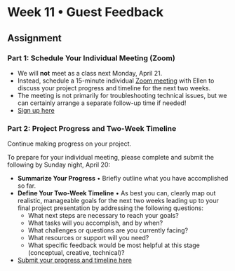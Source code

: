 # Week 11 • Guest Feedback

## Assignment

### Part 1: Schedule Your Individual Meeting (Zoom)

- We will **not** meet as a class next Monday, April 21.
- Instead, schedule a 15-minute individual [Zoom
  meeting](https://docs.google.com/document/d/15jmjbatOvFB-NEYRYbgZyn3UTbCKIoyqeH83OS8P0cM/edit?tab=t.0)
  with Ellen to discuss your project progress and timeline for the next two
  weeks.
- The meeting is not primarily for troubleshooting technical issues, but we can
  certainly arrange a separate follow-up time if needed!
- [Sign up
  here](https://docs.google.com/document/d/15jmjbatOvFB-NEYRYbgZyn3UTbCKIoyqeH83OS8P0cM/edit?tab=t.0)

### Part 2: Project Progress and Two-Week Timeline

Continue making progress on your project.

To prepare for your individual meeting, please complete and submit the following by Sunday night, April 20:

- **Summarize Your Progress** • Briefly outline what you have accomplished so far.
- **Define Your Two-Week Timeline** • As best you can, clearly map out
  realistic, manageable goals for the next two weeks leading up to your final
  project presentation by addressing the following questions:
  - What next steps are necessary to reach your goals?
  - What tasks will you accomplish, and by when?
  - What challenges or questions are you currently facing?
  - What resources or support will you need?
  - What specific feedback would be most helpful at this stage (conceptual,
    creative, technical)?
- [Submit your progress and timeline here](https://forms.gle/CJZMpMpTeDxpvWv18)
